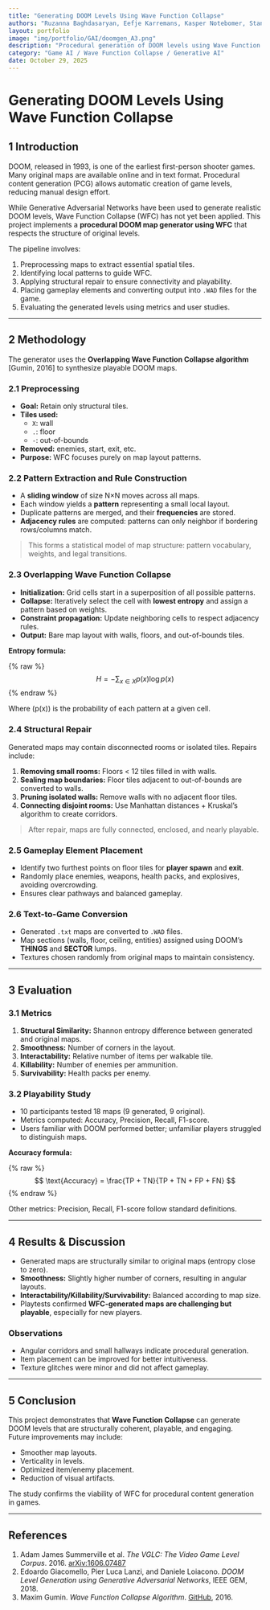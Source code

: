 ```yaml
---
title: "Generating DOOM Levels Using Wave Function Collapse"
authors: "Ruzanna Baghdasaryan, Eefje Karremans, Kasper Notebomer, Stan Ruijters, Ryan Sleeuwaegen, Abygail Stegenga"
layout: portfolio
image: "img/portfolio/GAI/doomgen_A3.png"
description: "Procedural generation of DOOM levels using Wave Function Collapse (WFC)."
category: "Game AI / Wave Function Collapse / Generative AI"
date: October 29, 2025
---
```


# Generating DOOM Levels Using Wave Function Collapse

## 1 Introduction

DOOM, released in 1993, is one of the earliest first-person shooter games. Many original maps are available online and in text format. Procedural content generation (PCG) allows automatic creation of game levels, reducing manual design effort.  

While Generative Adversarial Networks have been used to generate realistic DOOM levels, Wave Function Collapse (WFC) has not yet been applied. This project implements a **procedural DOOM map generator using WFC** that respects the structure of original levels.  

The pipeline involves:
1. Preprocessing maps to extract essential spatial tiles.
2. Identifying local patterns to guide WFC.
3. Applying structural repair to ensure connectivity and playability.
4. Placing gameplay elements and converting output into `.WAD` files for the game.
5. Evaluating the generated levels using metrics and user studies.

---

## 2 Methodology

The generator uses the **Overlapping Wave Function Collapse algorithm** [Gumin, 2016] to synthesize playable DOOM maps.

### 2.1 Preprocessing

- **Goal:** Retain only structural tiles.
- **Tiles used:**  
  - `X`: wall  
  - `.`: floor  
  - `-`: out-of-bounds  
- **Removed:** enemies, start, exit, etc.  
- **Purpose:** WFC focuses purely on map layout patterns.

### 2.2 Pattern Extraction and Rule Construction

- A **sliding window** of size N×N moves across all maps.  
- Each window yields a **pattern** representing a small local layout.  
- Duplicate patterns are merged, and their **frequencies** are stored.  
- **Adjacency rules** are computed: patterns can only neighbor if bordering rows/columns match.

> This forms a statistical model of map structure: pattern vocabulary, weights, and legal transitions.

### 2.3 Overlapping Wave Function Collapse

- **Initialization:** Grid cells start in a superposition of all possible patterns.  
- **Collapse:** Iteratively select the cell with **lowest entropy** and assign a pattern based on weights.  
- **Constraint propagation:** Update neighboring cells to respect adjacency rules.  
- **Output:** Bare map layout with walls, floors, and out-of-bounds tiles.

**Entropy formula:**

{% raw %}
$$
H = - \sum_{x \in X} p(x) \log p(x)
$$
{% endraw %}

Where \(p(x)\) is the probability of each pattern at a given cell.

### 2.4 Structural Repair

Generated maps may contain disconnected rooms or isolated tiles. Repairs include:

1. **Removing small rooms:** Floors < 12 tiles filled in with walls.  
2. **Sealing map boundaries:** Floor tiles adjacent to out-of-bounds are converted to walls.  
3. **Pruning isolated walls:** Remove walls with no adjacent floor tiles.  
4. **Connecting disjoint rooms:** Use Manhattan distances + Kruskal’s algorithm to create corridors.

> After repair, maps are fully connected, enclosed, and nearly playable.

### 2.5 Gameplay Element Placement

- Identify two furthest points on floor tiles for **player spawn** and **exit**.  
- Randomly place enemies, weapons, health packs, and explosives, avoiding overcrowding.  
- Ensures clear pathways and balanced gameplay.

### 2.6 Text-to-Game Conversion

- Generated `.txt` maps are converted to `.WAD` files.  
- Map sections (walls, floor, ceiling, entities) assigned using DOOM’s **THINGS** and **SECTOR** lumps.  
- Textures chosen randomly from original maps to maintain consistency.

---

## 3 Evaluation

### 3.1 Metrics

1. **Structural Similarity:** Shannon entropy difference between generated and original maps.  
2. **Smoothness:** Number of corners in the layout.  
3. **Interactability:** Relative number of items per walkable tile.  
4. **Killability:** Number of enemies per ammunition.  
5. **Survivability:** Health packs per enemy.

### 3.2 Playability Study

- 10 participants tested 18 maps (9 generated, 9 original).  
- Metrics computed: Accuracy, Precision, Recall, F1-score.  
- Users familiar with DOOM performed better; unfamiliar players struggled to distinguish maps.  

**Accuracy formula:**

{% raw %}
$$
\text{Accuracy} = \frac{TP + TN}{TP + TN + FP + FN}
$$
{% endraw %}

Other metrics: Precision, Recall, F1-score follow standard definitions.

---

## 4 Results & Discussion

- Generated maps are structurally similar to original maps (entropy close to zero).  
- **Smoothness:** Slightly higher number of corners, resulting in angular layouts.  
- **Interactability/Killability/Survivability:** Balanced according to map size.  
- Playtests confirmed **WFC-generated maps are challenging but playable**, especially for new players.

### Observations

- Angular corridors and small hallways indicate procedural generation.  
- Item placement can be improved for better intuitiveness.  
- Texture glitches were minor and did not affect gameplay.  

---

## 5 Conclusion

This project demonstrates that **Wave Function Collapse** can generate DOOM levels that are structurally coherent, playable, and engaging.  
Future improvements may include:
- Smoother map layouts.  
- Verticality in levels.  
- Optimized item/enemy placement.  
- Reduction of visual artifacts.  

The study confirms the viability of WFC for procedural content generation in games.

---

## References

1. Adam James Summerville et al. *The VGLC: The Video Game Level Corpus*. 2016. [arXiv:1606.07487](https://arxiv.org/abs/1606.07487)  
2. Edoardo Giacomello, Pier Luca Lanzi, and Daniele Loiacono. *DOOM Level Generation using Generative Adversarial Networks*, IEEE GEM, 2018.  
3. Maxim Gumin. *Wave Function Collapse Algorithm*. [GitHub](https://github.com/mxgmn/WaveFunctionCollapse), 2016.
